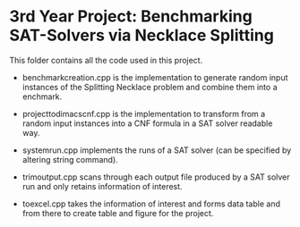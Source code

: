# 3rd Year Project: Benchmarking SAT-Solvers via Necklace Splitting

This folder contains all the code used in this project.

- benchmarkcreation.cpp is the implementation to generate random input instances of the Splitting Necklace problem and combine them into a enchmark.

- projecttodimacscnf.cpp is the implementation to transform from a random input instances into a CNF formula in a SAT solver readable way.

- systemrun.cpp implements the runs of a SAT solver (can be specified by altering string command).

- trimoutput.cpp scans through each output file produced by a SAT solver run and only retains information of interest.

- toexcel.cpp takes the information of interest and forms data table and from there to create table and figure for the project. 
